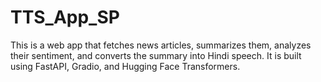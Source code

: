 # TTS_App_SP
This is a web app that fetches news articles, summarizes them, analyzes their sentiment, and converts the summary into Hindi speech. It is built using FastAPI, Gradio, and Hugging Face Transformers.
